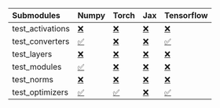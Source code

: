 | Submodules       | Numpy                                                                                                                           | Torch                                                                                                                           | Jax                                                                                                                             | Tensorflow                                                                                                                      |
|:-----------------|:--------------------------------------------------------------------------------------------------------------------------------|:--------------------------------------------------------------------------------------------------------------------------------|:--------------------------------------------------------------------------------------------------------------------------------|:--------------------------------------------------------------------------------------------------------------------------------|
| test_activations | <a href="https://github.com/unifyai/ivy/runs/7931208584?check_suite_focus=true" rel="noopener noreferrer" target="_blank">❌</a> | <a href="https://github.com/unifyai/ivy/runs/7931208762?check_suite_focus=true" rel="noopener noreferrer" target="_blank">❌</a> | <a href="https://github.com/unifyai/ivy/runs/7931209154?check_suite_focus=true" rel="noopener noreferrer" target="_blank">❌</a> | <a href="https://github.com/unifyai/ivy/runs/7931209451?check_suite_focus=true" rel="noopener noreferrer" target="_blank">❌</a> |
| test_converters  | <a href="https://github.com/unifyai/ivy/runs/7931208610?check_suite_focus=true" rel="noopener noreferrer" target="_blank">✅</a> | <a href="https://github.com/unifyai/ivy/runs/7931208815?check_suite_focus=true" rel="noopener noreferrer" target="_blank">❌</a> | <a href="https://github.com/unifyai/ivy/runs/7931209191?check_suite_focus=true" rel="noopener noreferrer" target="_blank">❌</a> | <a href="https://github.com/unifyai/ivy/runs/7931209513?check_suite_focus=true" rel="noopener noreferrer" target="_blank">✅</a> |
| test_layers      | <a href="https://github.com/unifyai/ivy/runs/7931208627?check_suite_focus=true" rel="noopener noreferrer" target="_blank">❌</a> | <a href="https://github.com/unifyai/ivy/runs/7931208879?check_suite_focus=true" rel="noopener noreferrer" target="_blank">❌</a> | <a href="https://github.com/unifyai/ivy/runs/7931209253?check_suite_focus=true" rel="noopener noreferrer" target="_blank">❌</a> | <a href="https://github.com/unifyai/ivy/runs/7931209573?check_suite_focus=true" rel="noopener noreferrer" target="_blank">❌</a> |
| test_modules     | <a href="https://github.com/unifyai/ivy/runs/7931208656?check_suite_focus=true" rel="noopener noreferrer" target="_blank">✅</a> | <a href="https://github.com/unifyai/ivy/runs/7931208933?check_suite_focus=true" rel="noopener noreferrer" target="_blank">❌</a> | <a href="https://github.com/unifyai/ivy/runs/7931209307?check_suite_focus=true" rel="noopener noreferrer" target="_blank">❌</a> | <a href="https://github.com/unifyai/ivy/runs/7931209608?check_suite_focus=true" rel="noopener noreferrer" target="_blank">❌</a> |
| test_norms       | <a href="https://github.com/unifyai/ivy/runs/7931208683?check_suite_focus=true" rel="noopener noreferrer" target="_blank">❌</a> | <a href="https://github.com/unifyai/ivy/runs/7931209022?check_suite_focus=true" rel="noopener noreferrer" target="_blank">❌</a> | <a href="https://github.com/unifyai/ivy/runs/7931209353?check_suite_focus=true" rel="noopener noreferrer" target="_blank">❌</a> | <a href="https://github.com/unifyai/ivy/runs/7931209660?check_suite_focus=true" rel="noopener noreferrer" target="_blank">❌</a> |
| test_optimizers  | <a href="https://github.com/unifyai/ivy/runs/7931208713?check_suite_focus=true" rel="noopener noreferrer" target="_blank">✅</a> | <a href="https://github.com/unifyai/ivy/runs/7931209102?check_suite_focus=true" rel="noopener noreferrer" target="_blank">✅</a> | <a href="https://github.com/unifyai/ivy/runs/7931209398?check_suite_focus=true" rel="noopener noreferrer" target="_blank">❌</a> | <a href="https://github.com/unifyai/ivy/runs/7931209692?check_suite_focus=true" rel="noopener noreferrer" target="_blank">✅</a> |